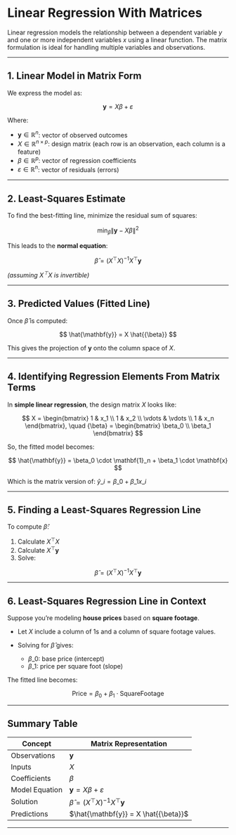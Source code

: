 # **Linear Regression With Matrices**

Linear regression models the relationship between a dependent variable $`y`$ and one or more independent 
variables $`x`$ using a linear function. The matrix formulation is ideal for handling multiple variables and observations.

---

## **1. Linear Model in Matrix Form**

We express the model as:

$$
\mathbf{y} = X {\beta} + {\varepsilon}
$$

Where:

* $`\mathbf{y} \in \mathbb{R}^n`$: vector of observed outcomes
* $`X \in \mathbb{R}^{n \times p}`$: design matrix (each row is an observation, each column is a feature)
* $`{\beta} \in \mathbb{R}^p`$: vector of regression coefficients
* $`{\varepsilon} \in \mathbb{R}^n`$: vector of residuals (errors)

---

## **2. Least-Squares Estimate**

To find the best-fitting line, minimize the residual sum of squares:

$$
\min_{{\beta}} \| \mathbf{y} - X {\beta} \|^2
$$

This leads to the **normal equation**:

$$
\hat{{\beta}} = (X^\top X)^{-1} X^\top \mathbf{y}
$$

*(assuming $`X^\top X`$ is invertible)*

---

## **3. Predicted Values (Fitted Line)**

Once $`\hat{{\beta}}`$ is computed:

$$
\hat{\mathbf{y}} = X \hat{{\beta}}
$$

This gives the projection of $`\mathbf{y}`$ onto the column space of $`X`$.

---

## **4. Identifying Regression Elements From Matrix Terms**

In **simple linear regression**, the design matrix $`X`$ looks like:

$$
X = \begin{bmatrix}
1 & x_1 \\
1 & x_2 \\
\vdots & \vdots \\
1 & x_n
\end{bmatrix}, \quad
{\beta} =
\begin{bmatrix}
\beta_0 \\
\beta_1
\end{bmatrix}
$$

So, the fitted model becomes:

$$
\hat{\mathbf{y}} = \beta_0 \cdot \mathbf{1}_n + \beta_1 \cdot \mathbf{x}
$$


Which is the matrix version of:
$`\hat{y}\_i = \beta\_0 + \beta\_1 x\_i`$

---

## **5. Finding a Least-Squares Regression Line**

To compute $`\hat{{\beta}}`$:

1. Calculate $`X^\top X`$
2. Calculate $`X^\top \mathbf{y}`$
3. Solve:


$$
\hat{{\beta}} = (X^\top X)^{-1} X^\top \mathbf{y}
$$

---

## **6. Least-Squares Regression Line in Context**

Suppose you’re modeling **house prices** based on **square footage**.

* Let $`X`$ include a column of 1s and a column of square footage values.
* Solving for $`\hat{{\beta}}`$ gives:

  * $`\beta\_0`$: base price (intercept)
  * $`\beta\_1`$: price per square foot (slope)

The fitted line becomes:

$$
\text{Price} = \beta_0 + \beta_1 \cdot \text{SquareFootage}
$$

---

## **Summary Table**

| Concept        | Matrix Representation                  |
| -------------- | -------------------------------------- |
| Observations   | $`\mathbf{y}`$                         |
| Inputs         | $`X`$                                  |
| Coefficients   | $`{\beta}`$                            |
| Model Equation | $`\mathbf{y} = X{\beta} + {\varepsilon}`$ |
| Solution       | $`\hat{{\beta}} = (X^\top X)^{-1} X^\top \mathbf{y}`$ |
| Predictions    | $`\hat{\mathbf{y}} = X \hat{{\beta}}`$ |

---

